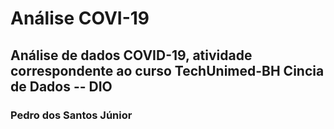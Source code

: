 # Análise COVI-19 

## Análise de dados COVID-19, atividade correspondente ao curso TechUnimed-BH Cincia de Dados -- DIO

### Pedro dos Santos Júnior